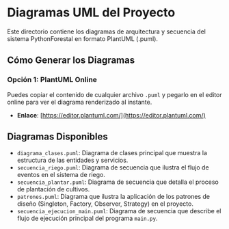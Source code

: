 # Diagramas UML del Proyecto

Este directorio contiene los diagramas de arquitectura y secuencia del sistema PythonForestal en formato PlantUML (.puml).

## Cómo Generar los Diagramas

### Opción 1: PlantUML Online

Puedes copiar el contenido de cualquier archivo `.puml` y pegarlo en el editor online para ver el diagrama renderizado al instante.

- **Enlace**: [https://editor.plantuml.com/](https://editor.plantuml.com/)

## Diagramas Disponibles

- `diagrama_clases.puml`: Diagrama de clases principal que muestra la estructura de las entidades y servicios.
- `secuencia_riego.puml`: Diagrama de secuencia que ilustra el flujo de eventos en el sistema de riego.
- `secuencia_plantar.puml`: Diagrama de secuencia que detalla el proceso de plantación de cultivos.
- `patrones.puml`: Diagrama que ilustra la aplicación de los patrones de diseño (Singleton, Factory, Observer, Strategy) en el proyecto.
- `secuencia_ejecucion_main.puml`: Diagrama de secuencia que describe el flujo de ejecución principal del programa `main.py`.
